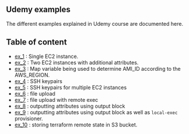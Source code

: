 ## Udemy examples

The different examples explained in Udemy course are documented here.

## Table of content
* [ex_1](./ex_1/) : Single EC2 instance.
* [ex_2](./ex_2/) : Two EC2 instances with additional attributes.
* [ex_3](./ex_3/) : Map variable being used to determine AMI_ID according to the AWS_REGION.
* [ex_4](./ex_4/) : SSH keypairs
* [ex_5](./ex_5/) : SSH keypairs for multiple EC2 instances
* [ex_6](./ex_6/) : file upload
* [ex_7](./ex_7/) : file upload with remote exec
* [ex_8](./ex_8/) : outputting attributes using output block
* [ex_9](./ex_9/) : outputting attributes using output block as well as `local-exec` provisioner.
* [ex_10](./ex_10/) : storing terraform remote state in S3 bucket.
